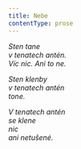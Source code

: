 ```yaml
---
title: Nebe
contentType: prose
---
```


<section>

_Sten tane  
v tenatech antén.  
Víc nic. Ani to ne._

</section>

<section>

_Sten klenby  
v tenatech antén  
tone._

</section>

<section>

_V tenatech antén  
se klene  
nic  
ani netušené._

</section>
